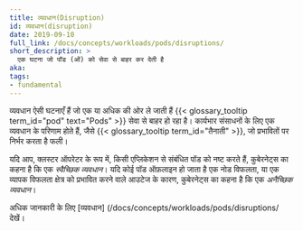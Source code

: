 ```yaml
---
title: व्यवधान(Disruption)
id: व्यवधान(disruption)
date: 2019-09-10
full_link: /docs/concepts/workloads/pods/disruptions/
short_description: >
  एक घटना जो पॉड (ओं) को सेवा से बाहर कर देती है
aka:
tags:
- fundamental
---
```

 व्यवधान ऐसी घटनाएँ हैं जो एक या अधिक की ओर ले जाती हैं
{{< glossary_tooltip term_id="pod" text="Pods" >}} सेवा से बाहर हो रहा है।
कार्यभार संसाधनों के लिए एक व्यवधान के परिणाम होते हैं, जैसे
{{< glossary_tooltip term_id="तैनाती" >}}, जो प्रभावितों पर निर्भर करता है
फली।

<!--more-->

यदि आप, क्लस्टर ऑपरेटर के रूप में, किसी एप्लिकेशन से संबंधित पॉड को नष्ट करते हैं,
कुबेरनेट्स का कहना है कि एक _स्वैच्छिक व्यवधान_। यदि कोई पॉड ऑफ़लाइन हो जाता है
एक नोड विफलता, या एक व्यापक विफलता क्षेत्र को प्रभावित करने वाले आउटेज के कारण,
कुबेरनेट्स का कहना है कि एक _अनैच्छिक व्यवधान_।

अधिक जानकारी के लिए [व्यवधान] (/docs/concepts/workloads/pods/disruptions/ देखें।
